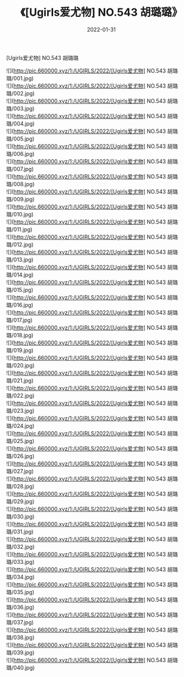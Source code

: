 ﻿---
layout: post
title:  《[Ugirls爱尤物] NO.543 胡璐璐》
date:   2022-01-31
img: http://pic.660000.xyz/1:/UGIRLS/2022/[Ugirls爱尤物] NO.543 胡璐璐/000.jpg
categories: [美女, 清纯, 唯美]
---

[Ugirls爱尤物] NO.543 胡璐璐

 ![](http://pic.660000.xyz/1:/UGIRLS/2022/[Ugirls爱尤物] NO.543 胡璐璐/001.jpg) <br>![](http://pic.660000.xyz/1:/UGIRLS/2022/[Ugirls爱尤物] NO.543 胡璐璐/002.jpg) <br>![](http://pic.660000.xyz/1:/UGIRLS/2022/[Ugirls爱尤物] NO.543 胡璐璐/003.jpg) <br>![](http://pic.660000.xyz/1:/UGIRLS/2022/[Ugirls爱尤物] NO.543 胡璐璐/004.jpg) <br>![](http://pic.660000.xyz/1:/UGIRLS/2022/[Ugirls爱尤物] NO.543 胡璐璐/005.jpg) <br>![](http://pic.660000.xyz/1:/UGIRLS/2022/[Ugirls爱尤物] NO.543 胡璐璐/006.jpg) <br>![](http://pic.660000.xyz/1:/UGIRLS/2022/[Ugirls爱尤物] NO.543 胡璐璐/007.jpg) <br>![](http://pic.660000.xyz/1:/UGIRLS/2022/[Ugirls爱尤物] NO.543 胡璐璐/008.jpg) <br>![](http://pic.660000.xyz/1:/UGIRLS/2022/[Ugirls爱尤物] NO.543 胡璐璐/009.jpg) <br>![](http://pic.660000.xyz/1:/UGIRLS/2022/[Ugirls爱尤物] NO.543 胡璐璐/010.jpg) <br>![](http://pic.660000.xyz/1:/UGIRLS/2022/[Ugirls爱尤物] NO.543 胡璐璐/011.jpg) <br>![](http://pic.660000.xyz/1:/UGIRLS/2022/[Ugirls爱尤物] NO.543 胡璐璐/012.jpg) <br>![](http://pic.660000.xyz/1:/UGIRLS/2022/[Ugirls爱尤物] NO.543 胡璐璐/013.jpg) <br>![](http://pic.660000.xyz/1:/UGIRLS/2022/[Ugirls爱尤物] NO.543 胡璐璐/014.jpg) <br>![](http://pic.660000.xyz/1:/UGIRLS/2022/[Ugirls爱尤物] NO.543 胡璐璐/015.jpg) <br>![](http://pic.660000.xyz/1:/UGIRLS/2022/[Ugirls爱尤物] NO.543 胡璐璐/016.jpg) <br>![](http://pic.660000.xyz/1:/UGIRLS/2022/[Ugirls爱尤物] NO.543 胡璐璐/017.jpg) <br>![](http://pic.660000.xyz/1:/UGIRLS/2022/[Ugirls爱尤物] NO.543 胡璐璐/018.jpg) <br>![](http://pic.660000.xyz/1:/UGIRLS/2022/[Ugirls爱尤物] NO.543 胡璐璐/019.jpg) <br>![](http://pic.660000.xyz/1:/UGIRLS/2022/[Ugirls爱尤物] NO.543 胡璐璐/020.jpg) <br>![](http://pic.660000.xyz/1:/UGIRLS/2022/[Ugirls爱尤物] NO.543 胡璐璐/021.jpg) <br>![](http://pic.660000.xyz/1:/UGIRLS/2022/[Ugirls爱尤物] NO.543 胡璐璐/022.jpg) <br>![](http://pic.660000.xyz/1:/UGIRLS/2022/[Ugirls爱尤物] NO.543 胡璐璐/023.jpg) <br>![](http://pic.660000.xyz/1:/UGIRLS/2022/[Ugirls爱尤物] NO.543 胡璐璐/024.jpg) <br>![](http://pic.660000.xyz/1:/UGIRLS/2022/[Ugirls爱尤物] NO.543 胡璐璐/025.jpg) <br>![](http://pic.660000.xyz/1:/UGIRLS/2022/[Ugirls爱尤物] NO.543 胡璐璐/026.jpg) <br>![](http://pic.660000.xyz/1:/UGIRLS/2022/[Ugirls爱尤物] NO.543 胡璐璐/027.jpg) <br>![](http://pic.660000.xyz/1:/UGIRLS/2022/[Ugirls爱尤物] NO.543 胡璐璐/028.jpg) <br>![](http://pic.660000.xyz/1:/UGIRLS/2022/[Ugirls爱尤物] NO.543 胡璐璐/029.jpg) <br>![](http://pic.660000.xyz/1:/UGIRLS/2022/[Ugirls爱尤物] NO.543 胡璐璐/030.jpg) <br>![](http://pic.660000.xyz/1:/UGIRLS/2022/[Ugirls爱尤物] NO.543 胡璐璐/031.jpg) <br>![](http://pic.660000.xyz/1:/UGIRLS/2022/[Ugirls爱尤物] NO.543 胡璐璐/032.jpg) <br>![](http://pic.660000.xyz/1:/UGIRLS/2022/[Ugirls爱尤物] NO.543 胡璐璐/033.jpg) <br>![](http://pic.660000.xyz/1:/UGIRLS/2022/[Ugirls爱尤物] NO.543 胡璐璐/034.jpg) <br>![](http://pic.660000.xyz/1:/UGIRLS/2022/[Ugirls爱尤物] NO.543 胡璐璐/035.jpg) <br>![](http://pic.660000.xyz/1:/UGIRLS/2022/[Ugirls爱尤物] NO.543 胡璐璐/036.jpg) <br>![](http://pic.660000.xyz/1:/UGIRLS/2022/[Ugirls爱尤物] NO.543 胡璐璐/037.jpg) <br>![](http://pic.660000.xyz/1:/UGIRLS/2022/[Ugirls爱尤物] NO.543 胡璐璐/038.jpg) <br>![](http://pic.660000.xyz/1:/UGIRLS/2022/[Ugirls爱尤物] NO.543 胡璐璐/039.jpg) <br>![](http://pic.660000.xyz/1:/UGIRLS/2022/[Ugirls爱尤物] NO.543 胡璐璐/040.jpg) <br>